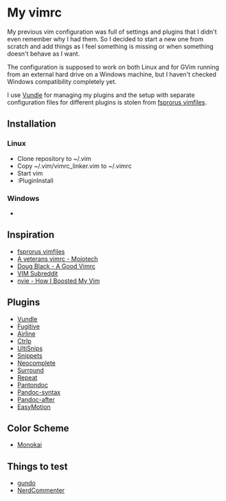 # My vimrc

My previous vim configuration was full of settings and plugins that I didn't
even remember why I had them. So I decided to start a new one from scratch and
add things as I feel something is missing or when something doesn't behave as
I want.

The configuration is supposed to work on both Linux and for GVim running from
an external hard drive on a Windows machine, but I haven't checked Windows
compatibility completely yet. 

I use [Vundle] for managing my plugins and the setup with separate
configuration files for different plugins is stolen from [fsprorus vimfiles].

## Installation 

### Linux

 - Clone repository to ~/.vim
 - Copy ~/.vim/vimrc\_linker.vim to ~/.vimrc
 - Start vim
 - :PluginInstall

### Windows

 - 

## Inspiration

 - [fsprorus vimfiles]
 - [A veterans vimrc - Mojotech]
 - [Doug Black - A Good Vimrc]
 - [VIM Subreddit]
 - [nvie - How I Boosted My Vim]

## Plugins

 - [Vundle]
 - [Fugitive]
 - [Airline]
 - [Ctrlp]
 - [UltiSnips]
 - [Snippets]
 - [Neocomplete]
 - [Surround]
 - [Repeat]
 - [Pantondoc]
 - [Pandoc-syntax]
 - [Pandoc-after]
 - [EasyMotion]

## Color Scheme

 - [Monokai]

## Things to test

 - [gundo]
 - [NerdCommenter]

[fsprorus vimfiles]: https://github.com/fsproru/vimfiles
[A veterans vimrc - Mojotech]: http://blog.mojotech.com/a-veterans-vimrc/
[Doug Black - A Good Vimrc]: http://dougblack.io/words/a-good-vimrc.html#fold
[nvie - How I Boosted My Vim]:http://nvie.com/posts/how-i-boosted-my-vim/
[VIM Subreddit]: http://www.reddit.com/r/vim

[Monokai]: https://github.com/lsdr/monokai

[Vundle]: https://github.com/gmarik/vundle
[Fugitive]: https://github.com/tpope/vim-fugitive
[Airline]: https://github.com/bling/vim-airline
[Ctrlp]: https://github.com/kien/ctrlp.vim
[UltiSnips]: https://github.com/SirVer/ultisnips.git
[Snippets]: https://github.com/honza/vim-snippets.git
[Neocomplete]: https://github.com/Shougo/neocomplete.vim
[Surround]: https://github.com/tpope/vim-surround
[Repeat]: https://github.com/tpope/vim-repeat
[Pantondoc]: https://github.com/vim-pandoc/vim-pantondoc
[Pandoc-syntax]: https://github.com/vim-pandoc/vim-pandoc-syntax
[Pandoc-after]: https://github.com/vim-pandoc/vim-pandoc-after
[EasyMotion]: https://github.com/Lokaltog/vim-easymotion

[gundo]: http://sjl.bitbucket.org/gundo.vim/
[NerdCommenter]: https://github.com/scrooloose/nerdcommenter
